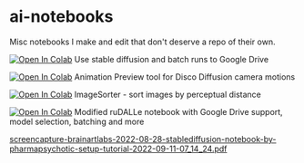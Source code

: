 # ai-notebooks

Misc notebooks I make and edit that don't deserve a repo of their own.

[![Open In Colab](https://colab.research.google.com/assets/colab-badge.svg)](https://colab.research.google.com/github/pharmapsychotic/ai-notebooks/blob/main/pharmapsychotic_Stable_Diffusion.ipynb) Use stable diffusion and batch runs to Google Drive

[![Open In Colab](https://colab.research.google.com/assets/colab-badge.svg)](https://colab.research.google.com/github/pharmapsychotic/ai-notebooks/blob/main/pharmapsychotic_AnimationPreview.ipynb) Animation Preview tool for Disco Diffusion camera motions

[![Open In Colab](https://colab.research.google.com/assets/colab-badge.svg)](https://colab.research.google.com/github/pharmapsychotic/ai-notebooks/blob/main/pharmapsychotic_ImageSorter.ipynb) ImageSorter - sort images by perceptual distance

[![Open In Colab](https://colab.research.google.com/assets/colab-badge.svg)](https://colab.research.google.com/github/pharmapsychotic/ai-notebooks/blob/main/pharmapsychotic_rudalle.ipynb) Modified ruDALLe notebook with Google Drive support, model selection, batching and more

[screencapture-brainartlabs-2022-08-28-stablediffusion-notebook-by-pharmapsychotic-setup-tutorial-2022-09-11-07_14_24.pdf](https://github.com/Cyber-Handle-Enterprise/ai-notebooks-plus/files/9542247/screencapture-brainartlabs-2022-08-28-stablediffusion-notebook-by-pharmapsychotic-setup-tutorial-2022-09-11-07_14_24.pdf)
